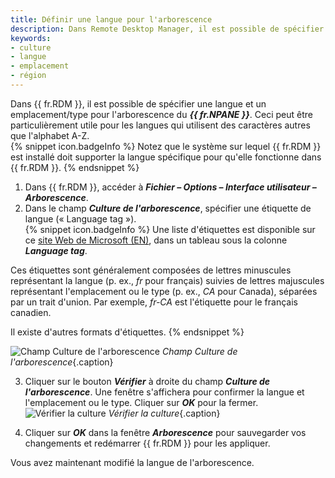 ```yaml
---
title: Définir une langue pour l'arborescence
description: Dans Remote Desktop Manager, il est possible de spécifier une langue et un emplacement/type pour l'arborescence du Volet de navigation.
keywords:
- culture
- langue
- emplacement
- région
---
```

Dans {{ fr.RDM }}, il est possible de spécifier une langue et un emplacement/type pour l'arborescence du ***{{ fr.NPANE }}***. Ceci peut être particulièrement utile pour les langues qui utilisent des caractères autres que l'alphabet A-Z.  
{% snippet icon.badgeInfo %} 
Notez que le système sur lequel {{ fr.RDM }} est installé doit supporter la langue spécifique pour qu'elle fonctionne dans {{ fr.RDM }}. 
{% endsnippet %} 
 
1. Dans {{ fr.RDM }}, accéder à ***Fichier – Options – Interface utilisateur – Arborescence***.  
2. Dans le champ ***Culture de l'arborescence***, spécifier une étiquette de langue (« Language tag »).  
{% snippet icon.badgeInfo %} 
Une liste d'étiquettes est disponible sur ce [site Web de Microsoft (EN)](https://learn.microsoft.com/en-us/openspecs/windows_protocols/ms-lcid/a9eac961-e77d-41a6-90a5-ce1a8b0cdb9c), dans un tableau sous la colonne ***Language tag***.  

Ces étiquettes sont généralement composées de lettres minuscules représentant la langue (p. ex., *fr* pour français) suivies de lettres majuscules représentant l'emplacement ou le type (p. ex., *CA* pour Canada), séparées par un trait d'union. Par exemple, *fr-CA* est l'étiquette pour le français canadien.  

Il existe d'autres formats d'étiquettes. 
{% endsnippet %}

![Champ Culture de l'arborescence](/img/fr/kb/KB2072.png) 
*Champ Culture de l'arborescence*{.caption}  

3. Cliquer sur le bouton ***Vérifier*** à droite du champ ***Culture de l'arborescence***. Une fenêtre s'affichera pour confirmer la langue et l'emplacement ou le type. Cliquer sur ***OK*** pour la fermer.  
![Vérifier la culture](/img/fr/kb/KB2073.png) 
*Vérifier la culture*{.caption}  

4. Cliquer sur ***OK*** dans la fenêtre ***Arborescence*** pour sauvegarder vos changements et redémarrer {{ fr.RDM }} pour les appliquer.  

Vous avez maintenant modifié la langue de l'arborescence.  


